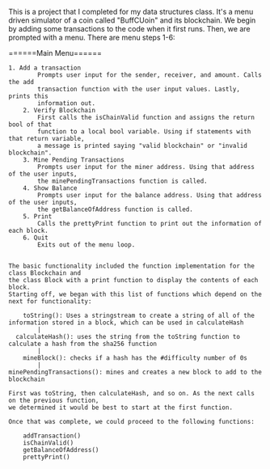 
This is a project that I completed for my data structures class. It's a menu driven simulator of a coin called "BuffCUoin" and its blockchain. We begin by adding some transactions to the code when it first runs. Then, we are prompted with a menu. There are menu steps 1-6:

======Main Menu======

    1. Add a transaction
            Prompts user input for the sender, receiver, and amount. Calls the add
            transaction function with the user input values. Lastly, prints this
            information out.
        2. Verify Blockchain
            First calls the isChainValid function and assigns the return bool of that
            function to a local bool variable. Using if statements with that return variable,
            a message is printed saying "valid blockchain" or "invalid blockchain".
        3. Mine Pending Transactions
            Prompts user input for the miner address. Using that address of the user inputs, 
            the minePendingTransactions function is called.
        4. Show Balance
            Prompts user input for the balance address. Using that address of the user inputs,
            the getBalanceOfAddress function is called.
        5. Print
            Calls the prettyPrint function to print out the information of each block.
        6. Quit
            Exits out of the menu loop.


    The basic functionality included the function implementation for the class Blockchain and
    the class Block with a print function to display the contents of each block.
    Starting off, we began with this list of functions which depend on the next for functionality:
    
        toString(): Uses a stringstream to create a string of all of the information stored in a block, which can be used in calculateHash
            |
      calculateHash(): uses the string from the toString function to calculate a hash from the sha256 function
            |
        mineBlock(): checks if a hash has the #difficulty number of 0s 
            |
    minePendingTransactions(): mines and creates a new block to add to the blockchain 

    First was toString, then calculateHash, and so on. As the next calls on the previous function,
    we determined it would be best to start at the first function. 

    Once that was complete, we could proceed to the following functions:

        addTransaction()
        isChainValid()
        getBalanceOfAddress()
        prettyPrint()









    

    




    




